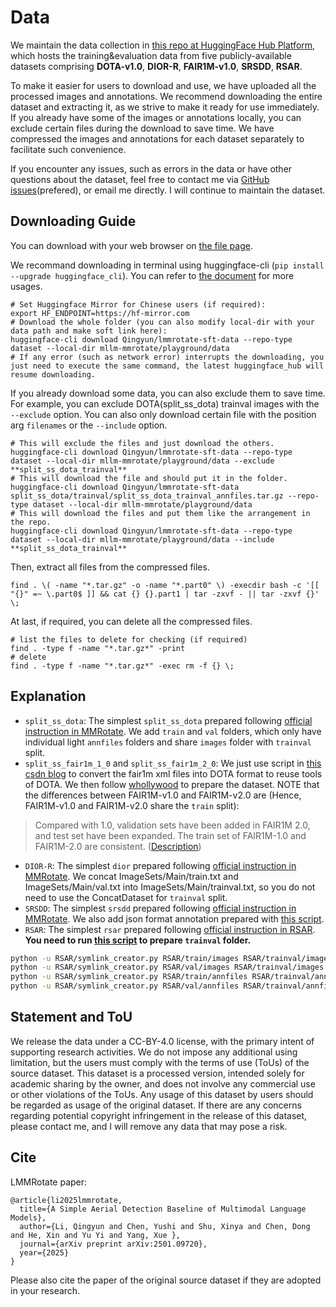 # Data

We maintain the data collection in [this repo at HuggingFace Hub Platform](https://huggingface.co/datasets/Qingyun/lmmrotate-sft-data), which hosts the training&evaluation data from five publicly-available datasets comprising **DOTA-v1.0**, **DIOR-R**, **FAIR1M-v1.0**, **SRSDD**, **RSAR**.

To make it easier for users to download and use, we have uploaded all the processed images and annotations. 
We recommend downloading the entire dataset and extracting it, as we strive to make it ready for use immediately. 
If you already have some of the images or annotations locally, you can exclude certain files during the download to save time. 
We have compressed the images and annotations for each dataset separately to facilitate such convenience.

If you encounter any issues, such as errors in the data or have other questions about the dataset, feel free to contact me via [GitHub issues](https://github.com/Li-Qingyun/mllm-mmrotate/issues)(prefered), or email me directly. 
I will continue to maintain the dataset.

## Downloading Guide

You can download with your web browser on [the file page](https://huggingface.co/datasets/Qingyun/lmmrotate-sft-data/tree/main).

We recommand downloading in terminal using huggingface-cli (`pip install --upgrade huggingface_cli`). You can refer to [the document](https://huggingface.co/docs/huggingface_hub/guides/download) for more usages.

```
# Set Huggingface Mirror for Chinese users (if required):
export HF_ENDPOINT=https://hf-mirror.com 
# Download the whole folder (you can also modify local-dir with your data path and make soft link here):
huggingface-cli download Qingyun/lmmrotate-sft-data --repo-type dataset --local-dir mllm-mmrotate/playground/data
# If any error (such as network error) interrupts the downloading, you just need to execute the same command, the latest huggingface_hub will resume downloading.
```

If you already download some data, you can also exclude them to save time. For example, you can exclude DOTA(split_ss_dota) trainval images with the `--exclude` option. You can also only download certain file with the position arg `filenames` or the `--include` option.

```
# This will exclude the files and just download the others.
huggingface-cli download Qingyun/lmmrotate-sft-data --repo-type dataset --local-dir mllm-mmrotate/playground/data --exclude **split_ss_dota_trainval**
# This will download the file and should put it in the folder.
huggingface-cli download Qingyun/lmmrotate-sft-data split_ss_dota/trainval/split_ss_dota_trainval_annfiles.tar.gz --repo-type dataset --local-dir mllm-mmrotate/playground/data
# This will download the files and put them like the arrangement in the repo.
huggingface-cli download Qingyun/lmmrotate-sft-data --repo-type dataset --local-dir mllm-mmrotate/playground/data --include **split_ss_dota_trainval**
```

Then, extract all files from the compressed files.

```
find . \( -name "*.tar.gz" -o -name "*.part0" \) -execdir bash -c '[[ "{}" =~ \.part0$ ]] && cat {} {}.part1 | tar -zxvf - || tar -zxvf {}' \;
```

At last, if required, you can delete all the compressed files.
```
# list the files to delete for checking (if required)
find . -type f -name "*.tar.gz*" -print
# delete
find . -type f -name "*.tar.gz*" -exec rm -f {} \;
```

## Explanation

- `split_ss_dota`: The simplest `split_ss_dota` prepared following [official instruction in MMRotate](https://github.com/open-mmlab/mmrotate/tree/1.x/tools/data/dota). We add `train` and `val` folders, which only have individual light `annfiles` folders and share `images` folder with `trainval` split.
- `split_ss_fair1m_1_0` and `split_ss_fair1m_2_0`: We just use script in [this csdn blog](https://blog.csdn.net/weixin_45453121/article/details/132224388) to convert the fair1m xml files into DOTA format to reuse tools of DOTA. We then follow [whollywood](https://github.com/yuyi1005/whollywood) to prepare the dataset. NOTE that the differences between FAIR1M-v1.0 and FAIR1M-v2.0 are (Hence, FAIR1M-v1.0 and FAIR1M-v2.0 share the `train` split):
>  Compared with 1.0, validation sets have been added in FAIR1M 2.0, and test set have been expanded. The train set of FAIR1M-1.0 and FAIR1M-2.0 are consistent. ([Description](https://gaofen-challenge.com/benchmark))
- `DIOR-R`: The simplest `dior` prepared following [official instruction in MMRotate](https://github.com/open-mmlab/mmrotate/tree/1.x/tools/data/dior). We concat ImageSets/Main/train.txt and ImageSets/Main/val.txt into ImageSets/Main/trainval.txt, so you do not need to use the ConcatDataset for `trainval` split.
- `SRSDD`: The simplest `srsdd` prepared following [official instruction in MMRotate](https://github.com/open-mmlab/mmrotate/tree/1.x/tools/data/dior). We also add json format annotation prepared with [this script](https://huggingface.co/datasets/Qingyun/lmmrotate-sft-data/blob/main/SRSDD/convert_ann_to_json.py).
- `RSAR`: The simplest `rsar` prepared following [official instruction in RSAR](https://github.com/zhasion/RSAR?tab=readme-ov-file#2-dataset-prepare). **You need to run [this script](https://huggingface.co/datasets/Qingyun/lmmrotate-sft-data/blob/main/RSAR/symlink_creator.py) to prepare `trainval` folder.**
```bash
python -u RSAR/symlink_creator.py RSAR/train/images RSAR/trainval/images
python -u RSAR/symlink_creator.py RSAR/val/images RSAR/trainval/images
python -u RSAR/symlink_creator.py RSAR/train/annfiles RSAR/trainval/annfiles
python -u RSAR/symlink_creator.py RSAR/val/annfiles RSAR/trainval/annfiles
```

## Statement and ToU

We release the data under a CC-BY-4.0 license, with the primary intent of supporting research activities. 
We do not impose any additional using limitation, but the users must comply with the terms of use (ToUs) of the source dataset. 
This dataset is a processed version, intended solely for academic sharing by the owner, and does not involve any commercial use or other violations of the ToUs. 
Any usage of this dataset by users should be regarded as usage of the original dataset. 
If there are any concerns regarding potential copyright infringement in the release of this dataset, please contact me, and I will remove any data that may pose a risk.

## Cite

LMMRotate paper:
```
@article{li2025lmmrotate,
  title={A Simple Aerial Detection Baseline of Multimodal Language Models},
  author={Li, Qingyun and Chen, Yushi and Shu, Xinya and Chen, Dong and He, Xin and Yu Yi and Yang, Xue },
  journal={arXiv preprint arXiv:2501.09720},
  year={2025}
}
```

Please also cite the paper of the original source dataset if they are adopted in your research.
